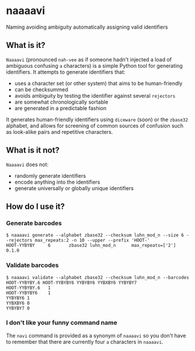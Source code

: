 # naaaavi
Naming avoiding ambiguity automatically assigning valid identifiers


## What is it?

`Naaaavi` (pronounced `nah-vee` as if someone hadn't injected a load of ambiguous confusing `a` characters) is a simple Python tool for generating identifiers.
It attempts to generate identifiers that:

* uses a character set (or other system) that aims to be human-friendly
* can be checksummed
* avoids ambiguity by testing the identifier against several `rejectors`
* are somewhat chronologically sortable
* are generated in a predictable fashion

It generates human-friendly identifiers using `diceware` (soon) or the `zbase32` alphabet, and allows for screening of common sources of confusion such as look-alike pairs and repetitive characters.

## What is it not?

`Naaaavi` does not:

* randomly generate identifiers
* encode anything into the identifiers
* generate universally or globally unique identifiers


## How do I use it?

### Generate barcodes

    $ naaaavi generate --alphabet zbase32 --checksum luhn_mod_n --size 6 --rejectors max_repeats:2 -n 10 --upper --prefix 'HOOT-'
    HOOT-YYBYBY     6       zbase32 luhn_mod_n      max_repeats=['2']       0.1.0

### Validate barcodes

    $ naaaavi validate --alphabet zbase32 --checksum luhn_mod_n --barcodes HOOT-YYBYBY.6 HOOT-YYBYBY6 YYBYBY6 YYBXBY6 YYBYBY7
    HOOT-YYBYBY.6   1
    HOOT-YYBYBY6    1
    YYBYBY6 1
    YYBXBY6 0
    YYBYBY7 0

### I don't like your funny command name

The `navi` command is provided as a synonym of `naaaavi` so you don't have to remember that there are currently four `a` characters in `naaaavi`.

